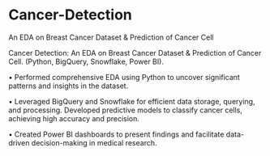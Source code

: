 # Cancer-Detection
An EDA on Breast Cancer Dataset &amp; Prediction of Cancer Cell

Cancer Detection: An EDA on Breast Cancer Dataset & Prediction of Cancer Cell. (Python, BigQuery, Snowflake, Power BI).

• Performed comprehensive EDA using Python to uncover significant patterns and insights in the dataset.

• Leveraged BigQuery and Snowflake for efficient data storage, querying, and processing. Developed predictive models to classify cancer cells, achieving high accuracy and precision.

• Created Power BI dashboards to present findings and facilitate data-driven decision-making in medical research.
